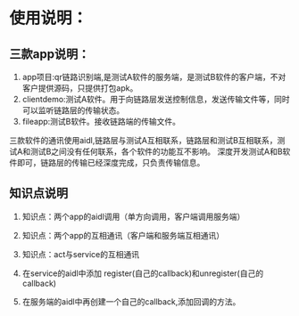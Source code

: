 # 使用说明：
## 三款app说明：

1. app项目:qr链路识别端,是测试A软件的服务端，是测试B软件的客户端，不对客户提供源码，只提供打包apk。
2. clientdemo:测试A软件。用于向链路层发送控制信息，发送传输文件等，同时可以监听链路层的传输状态。
3. fileapp:测试B软件。接收链路端的传输文件。

三款软件的通讯使用aidl,链路层与测试A互相联系，链路层和测试B互相联系，测试A和测试B之间没有任何联系，各个软件的功能互不影响。
深度开发测试A和B软件即可，链路层的传输已经深度完成，只负责传输信息。


## 知识点说明
1. 知识点：两个app的aidl调用（单方向调用，客户端调用服务端）
2. 知识点：两个app的互相通讯（客户端和服务端互相通讯）
3. 知识点：act与service的互相通讯


1. 在service的aidl中添加 register(自己的callback)和unregister(自己的callback)
2. 在服务端的aidl中再创建一个自己的callback,添加回调的方法。
